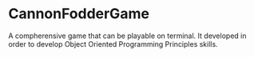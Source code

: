 # CannonFodderGame

A compherensive game that can be playable on terminal. It developed in order to develop Object Oriented Programming Principles skills.
